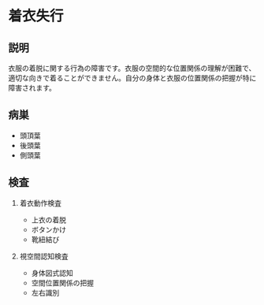 
# 着衣失行

## 説明

衣服の着脱に関する行為の障害です。衣服の空間的な位置関係の理解が困難で、適切な向きで着ることができません。自分の身体と衣服の位置関係の把握が特に障害されます。

## 病巣

- 頭頂葉
- 後頭葉
- 側頭葉

## 検査

1. 着衣動作検査

   - 上衣の着脱
   - ボタンかけ
   - 靴紐結び

2. 視空間認知検査
   - 身体図式認知
   - 空間位置関係の把握
   - 左右識別
